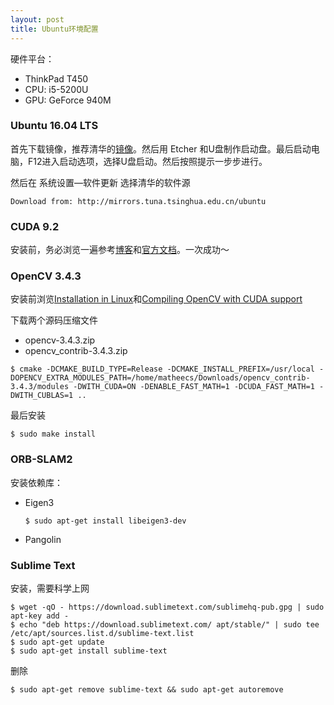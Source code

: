 ```yaml
---
layout: post
title: Ubuntu环境配置
---
```


硬件平台：

- ThinkPad T450
- CPU: i5-5200U
- GPU: GeForce 940M



### Ubuntu 16.04 LTS

首先下载镜像，推荐清华的[镜像](https://launchpad.net/ubuntu/+mirror/mirrors.tuna.tsinghua.edu.cn-release)。然后用 Etcher 和U盘制作启动盘。最后启动电脑，F12进入启动选项，选择U盘启动。然后按照提示一步步进行。

然后在 系统设置—软件更新 选择清华的软件源

```
Download from: http://mirrors.tuna.tsinghua.edu.cn/ubuntu
```



### CUDA 9.2

安装前，务必浏览一遍参考[博客](https://blog.csdn.net/masa_fish/article/details/51882183)和[官方文档](https://docs.nvidia.com/cuda/)。一次成功～



### OpenCV 3.4.3

安装前浏览[Installation in Linux](https://docs.opencv.org/3.4.3/d7/d9f/tutorial_linux_install.html)和[Compiling OpenCV with CUDA support](https://www.pyimagesearch.com/2016/07/11/compiling-opencv-with-cuda-support/)

下载两个源码压缩文件

- opencv-3.4.3.zip
- opencv_contrib-3.4.3.zip

```shell
$ cmake -DCMAKE_BUILD_TYPE=Release -DCMAKE_INSTALL_PREFIX=/usr/local -DOPENCV_EXTRA_MODULES_PATH=/home/matheecs/Downloads/opencv_contrib-3.4.3/modules -DWITH_CUDA=ON -DENABLE_FAST_MATH=1 -DCUDA_FAST_MATH=1 -DWITH_CUBLAS=1 ..
```

最后安装

```shell
$ sudo make install
```



### ORB-SLAM2

安装依赖库：

- Eigen3

  ```shell
  $ sudo apt-get install libeigen3-dev
  ```

- Pangolin



### Sublime Text

安装，需要科学上网

```shell
$ wget -qO - https://download.sublimetext.com/sublimehq-pub.gpg | sudo apt-key add -
$ echo "deb https://download.sublimetext.com/ apt/stable/" | sudo tee /etc/apt/sources.list.d/sublime-text.list
$ sudo apt-get update
$ sudo apt-get install sublime-text
```

删除

```
$ sudo apt-get remove sublime-text && sudo apt-get autoremove
```

